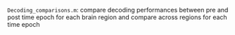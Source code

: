 `Decoding_comparisons.m`: compare decoding performances between pre and post time epoch for each brain region and compare across regions for each time epoch